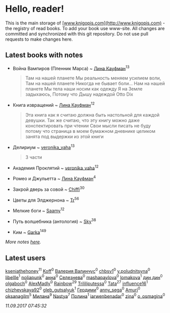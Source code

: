 # Hello, reader!
This is the main storage of [www.knigopis.com](http://www.knigopis.com) - the registry of read books.
To add your book use www-site. All changes are committed and synchronized with this git repository.
Do not use pull requests to make changes here.


## Latest books with notes
* Война Вампиров (Пленник Марса) ~ [Лина Кауфман](users/143/143278479-vkontakte)<sup>13</sup>
    > Там на нашей планете
    > Мы реальность меняем усилием воли,
    > Там на нашей планете 
    > Никогда не бывает боли...
    > Нам на нашей планете
    > Мы тела наши носим как одежду
    > Я на Земле задыхаюсь,
    > Потому что Дышу надеждой
    > Otto Dix

* Книга извращений ~ [Лина Кауфман](users/143/143278479-vkontakte)<sup>12</sup>
    > Эта книга как я считаю должна быть настольной для каждой девушки.
    > Так же считаю, что эту книгу можно даже конспектировать при чтении 
    > Свои мысли писать не буду потому что страница в моем бумажном дневнике целиком занята под 
    > выдержки из этой книги

* Делириум ~ [veronika_vaha](users/876/87639392-vkontakte)<sup>13</sup>
    > 3 части

* Академия Проклятий ~ [veronika_vaha](users/876/87639392-vkontakte)<sup>12</sup>

* Ромео и Джульетта ~ [Лина Кауфман](users/143/143278479-vkontakte)<sup>4</sup>

* Закрой дверь за совой ~ [Chiffi](users/105/105831994080785626680-google)<sup>30</sup>

* Цветы для Элджернона ~ [Tr](users/122/12282474-vkontakte)<sup>56</sup>

* Мелкие боги ~ [Saamy](users/115/115226508-vkontakte)<sup>12</sup>

* Путь волшебника (антология) ~ [Sky](users/118/118049897850017649660-google)<sup>38</sup>

* Ким ~ [Garka](users/115/115753719718250012620-google)<sup>149</sup>


_More notes [here](latest_books_with_notes.md)._


## Latest users
[kseniathehoney](users/440/440304750-vkontakte)<sup>11</sup> 
[Koff](users/116/116635523385577843498-google)<sup>0</sup> 
[Валерия  Валинчус](users/397/3971994895781941199-mailru)<sup>0</sup> 
[chbsv1](users/547/54740356-vkontakte)<sup>0</sup> 
[y.poludnitsyna](users/331/33114531-vkontakte)<sup>0</sup> 
[libellle](users/198/19844209-vkontakte)<sup>1</sup> 
[noliapunk](users/499/49916737-vkontakte)<sup>0</sup> 
[анна](users/171/1710307319281320-facebook)<sup>0</sup> 
[Селезнева](users/148/1484163911671633-facebook)<sup>0</sup> 
[mashapavlova](users/105/10559372-vkontakte)<sup>0</sup> 
[lomakova](users/159/1590890954315215-facebook)<sup>1</sup> 
[дин дин](users/191/1918918191679662-facebook)<sup>0</sup> 
[olgaboch](users/444/444455-vkontakte)<sup>0</sup> 
[AlexMadly](users/201/20124175-vkontakte)<sup>0</sup> 
[Rainbow](users/109/109787328219839805802-google)<sup>29</sup> 
[Trililiputessa](users/193/1931707870486451-facebook)<sup>0</sup> 
[Tata](users/117/117259578808269091662-google)<sup>27</sup> 
[influence16](users/104/104724125-vkontakte)<sup>1</sup> 
[chizhevskaya92](users/498/49806945-vkontakte)<sup>0</sup> 
[gleb_gutsalyuk](users/127/12719684-vkontakte)<sup>1</sup> 
[Гердими](users/113/113705905766350034623-google)<sup>0</sup> 
[anny_sega](users/633/63331538-vkontakte)<sup>0</sup> 
[Amuri](users/149/1490872947659289-facebook)<sup>0</sup> 
[oksanagilm](users/302/302849706-vkontakte)<sup>5</sup> 
[Милана](users/199/19953757-vkontakte)<sup>9</sup> 
[Nastya](users/516/51669619-vkontakte)<sup>7</sup> 
[Полина](users/869/86929801-vkontakte)<sup>1</sup> 
[iarwenbenadar](users/492/49216001-vkontakte)<sup>0</sup> 
[zina](users/786/786527-vkontakte)<sup>0</sup> 
[o_osmagina](users/506/50652378-vkontakte)<sup>0</sup> 


_11.09.2017 07:45:32_
